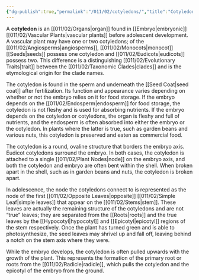 ```yaml
---
{"dg-publish":true,"permalink":"/011/02/cotyledons/","title":"Cotyledons","tags":["BIOL412"]}
---
```


A **cotyledon** is an [[011/02/Organs\|organ]] found in [[Embryo\|embryonic]] [[011/02/Vascular Plants\|vascular plants]] before adolescent development. A vascular plant may have one or two cotyledons; of the [[011/02/Angiosperms\|angiosperms]], [[011/02/Monocots\|monocot]] [[Seeds\|seeds]] possess one cotyledon and [[011/02/Eudicots\|eudicots]] possess two. This difference is a distinguishing [[011/02/Evolutionary Traits\|trait]] between the [[011/02/Taxonomic Clades\|clades]] and is the etymological origin for the clade names.

The cotyledon is found in the sperm and underneath the [[Seed Coat\|seed coat]] after fertilization. Its function and appearance varies depending on whether or not the embryo relies on it for food storage. If the embryo depends on the [[011/02/Endosperm\|endosperm]] for food storage, the cotyledon is not fleshy and is used for absorbing nutrients. If the embryo depends on the cotyledon or cotyledons, the organ is fleshy and full of nutrients, and the endosperm is often absorbed into either the embryo or the cotyledon. In plants where the latter is true, such as garden beans and various nuts, this cotyledon is preserved and eaten as commercial food.

The cotyledon is a round, ovaline structure that borders the embryo axis. Eudicot cotyledons surround the embryo. In both cases, the cotyledon is attached to a single [[011/02/Plant Nodes\|node]] on the embryo axis, and both the cotyledon and embryo are often bent within the shell. When broken apart in the shell, such as in garden beans and nuts, the cotyledon is broken apart.

In adolescence, the node the cotyledons connect to is represented as the node of the first [[011/02/Opposite Leaves\|opposite]] [[011/02/Simple Leaf\|simple leaves]] that appear on the [[011/02/Stems\|stem]]. These leaves are actually the remaining structure of the cotyledons and are not “true” leaves; they are separated from the [[Roots\|roots]] and the true leaves by the [[Hypocotyl\|hypocotyl]] and [[Epicotyl\|epicotyl]] regions of the stem respectively. Once the plant has turned green and is able to photosynthesize, the seed leaves may shrivel up and fall off, leaving behind a notch on the stem axis where they were.

While the embryo develops, the cotyledon is often pulled upwards with the growth of the plant. This represents the formation of the primary root or roots from the [[011/02/Radicle\|radicle]], which pulls the cotyledon and the epicotyl of the embryo from the ground.